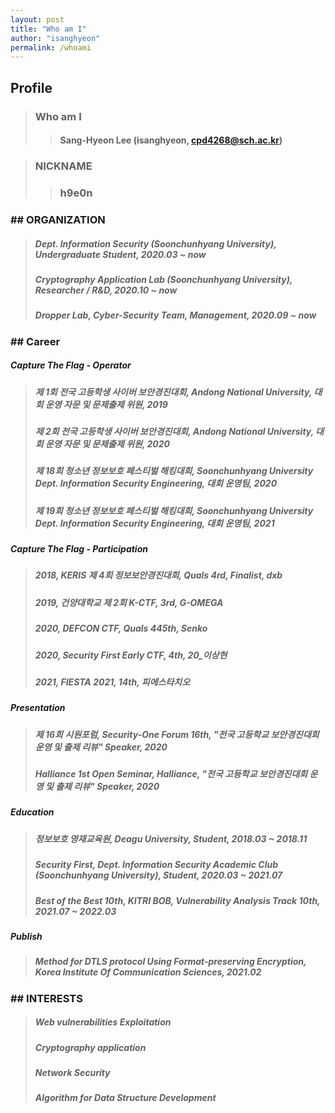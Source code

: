 ```yaml
---
layout: post
title: "Who am I"
author: "isanghyeon"
permalink: /whoami
---
```



## Profile
> ### Who am I 
>> #### Sang-Hyeon Lee (isanghyeon, cpd4268@sch.ac.kr)

> ### NICKNAME 
>> ### h9e0n

### ## ORGANIZATION
> #####  **Dept. Information Security (Soonchunhyang University)**, Undergraduate Student, 2020.03 ~ now
> #####  **Cryptography Application Lab (Soonchunhyang University)**, Researcher / R&D, 2020.10 ~ now
> #####  **Dropper Lab**, Cyber-Security Team, Management, 2020.09 ~ now

### ## Career
##### **Capture The Flag - Operator**
> ##### 제 1회 전국 고등학생 사이버 보안경진대회, Andong National University, 대회 운영 자문 및 문제출제 위원, 2019
> ##### 제 2회 전국 고등학생 사이버 보안경진대회, Andong National University, 대회 운영 자문 및 문제출제 위원, 2020
> ##### 제 18회 청소년 정보보호 페스티벌 해킹대회, Soonchunhyang University Dept. Information Security Engineering, 대회 운영팀, 2020
> ##### 제 19회 청소년 정보보호 페스티벌 해킹대회, Soonchunhyang University Dept. Information Security Engineering, 대회 운영팀, 2021

##### **Capture The Flag - Participation**
> ##### 2018, KERIS 제 4회 정보보안경진대회, Quals 4rd, Finalist, dxb 
> ##### 2019, 건양대학교 제 2회 K-CTF, 3rd, G-OMEGA
> ##### 2020, DEFCON CTF, Quals 445th, Senko
> ##### 2020, Security First Early CTF, 4th, 20_이상현
> ##### 2021, FIESTA 2021, 14th, 피에스타치오

##### **Presentation**
> ##### 제 16회 시원포럼, Security-One Forum 16th, "전국 고등학교 보안경진대회 운영 및 출제 리뷰" Speaker, 2020
> ##### Halliance 1st Open Seminar, Halliance, "전국 고등학교 보안경진대회 운영 및 출제 리뷰" Speaker, 2020

##### **Education**
> ##### 정보보호 영재교육원, Deagu University, Student, 2018.03 ~ 2018.11
> ##### Security First, Dept. Information Security Academic Club (Soonchunhyang University), Student, 2020.03 ~ 2021.07
> ##### Best of the Best 10th, KITRI BOB, Vulnerability Analysis Track 10th, 2021.07 ~ 2022.03

##### **Publish**
> ##### Method for DTLS protocol Using Format-preserving Encryption, Korea Institute Of Communication Sciences, 2021.02

### ## INTERESTS
> ##### Web vulnerabilities Exploitation
> ##### Cryptography application
> ##### Network Security
> ##### Algorithm for Data Structure Development
